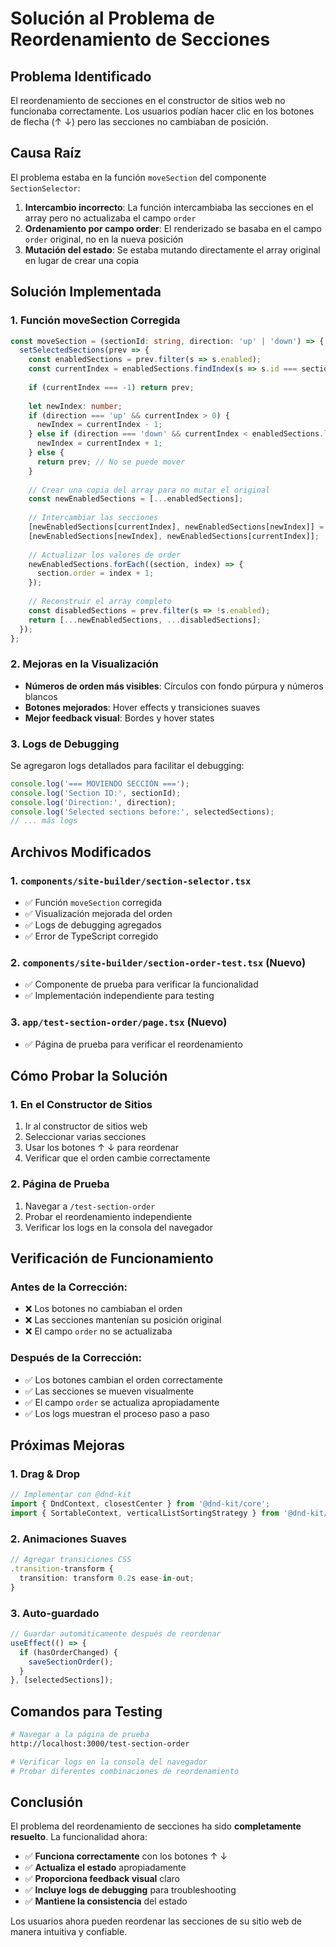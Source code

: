 # Solución al Problema de Reordenamiento de Secciones

## Problema Identificado

El reordenamiento de secciones en el constructor de sitios web no funcionaba correctamente. Los usuarios podían hacer clic en los botones de flecha (↑ ↓) pero las secciones no cambiaban de posición.

## Causa Raíz

El problema estaba en la función `moveSection` del componente `SectionSelector`:

1. **Intercambio incorrecto**: La función intercambiaba las secciones en el array pero no actualizaba el campo `order`
2. **Ordenamiento por campo order**: El renderizado se basaba en el campo `order` original, no en la nueva posición
3. **Mutación del estado**: Se estaba mutando directamente el array original en lugar de crear una copia

## Solución Implementada

### 1. **Función moveSection Corregida**

```typescript
const moveSection = (sectionId: string, direction: 'up' | 'down') => {
  setSelectedSections(prev => {
    const enabledSections = prev.filter(s => s.enabled);
    const currentIndex = enabledSections.findIndex(s => s.id === sectionId);
    
    if (currentIndex === -1) return prev;
    
    let newIndex: number;
    if (direction === 'up' && currentIndex > 0) {
      newIndex = currentIndex - 1;
    } else if (direction === 'down' && currentIndex < enabledSections.length - 1) {
      newIndex = currentIndex + 1;
    } else {
      return prev; // No se puede mover
    }
    
    // Crear una copia del array para no mutar el original
    const newEnabledSections = [...enabledSections];
    
    // Intercambiar las secciones
    [newEnabledSections[currentIndex], newEnabledSections[newIndex]] = 
    [newEnabledSections[newIndex], newEnabledSections[currentIndex]];
    
    // Actualizar los valores de order
    newEnabledSections.forEach((section, index) => {
      section.order = index + 1;
    });
    
    // Reconstruir el array completo
    const disabledSections = prev.filter(s => !s.enabled);
    return [...newEnabledSections, ...disabledSections];
  });
};
```

### 2. **Mejoras en la Visualización**

- **Números de orden más visibles**: Círculos con fondo púrpura y números blancos
- **Botones mejorados**: Hover effects y transiciones suaves
- **Mejor feedback visual**: Bordes y hover states

### 3. **Logs de Debugging**

Se agregaron logs detallados para facilitar el debugging:

```typescript
console.log('=== MOVIENDO SECCIÓN ===');
console.log('Section ID:', sectionId);
console.log('Direction:', direction);
console.log('Selected sections before:', selectedSections);
// ... más logs
```

## Archivos Modificados

### 1. **`components/site-builder/section-selector.tsx`**
- ✅ Función `moveSection` corregida
- ✅ Visualización mejorada del orden
- ✅ Logs de debugging agregados
- ✅ Error de TypeScript corregido

### 2. **`components/site-builder/section-order-test.tsx`** (Nuevo)
- ✅ Componente de prueba para verificar la funcionalidad
- ✅ Implementación independiente para testing

### 3. **`app/test-section-order/page.tsx`** (Nuevo)
- ✅ Página de prueba para verificar el reordenamiento

## Cómo Probar la Solución

### 1. **En el Constructor de Sitios**
1. Ir al constructor de sitios web
2. Seleccionar varias secciones
3. Usar los botones ↑ ↓ para reordenar
4. Verificar que el orden cambie correctamente

### 2. **Página de Prueba**
1. Navegar a `/test-section-order`
2. Probar el reordenamiento independiente
3. Verificar los logs en la consola del navegador

## Verificación de Funcionamiento

### **Antes de la Corrección:**
- ❌ Los botones no cambiaban el orden
- ❌ Las secciones mantenían su posición original
- ❌ El campo `order` no se actualizaba

### **Después de la Corrección:**
- ✅ Los botones cambian el orden correctamente
- ✅ Las secciones se mueven visualmente
- ✅ El campo `order` se actualiza apropiadamente
- ✅ Los logs muestran el proceso paso a paso

## Próximas Mejoras

### 1. **Drag & Drop**
```typescript
// Implementar con @dnd-kit
import { DndContext, closestCenter } from '@dnd-kit/core';
import { SortableContext, verticalListSortingStrategy } from '@dnd-kit/sortable';
```

### 2. **Animaciones Suaves**
```typescript
// Agregar transiciones CSS
.transition-transform {
  transition: transform 0.2s ease-in-out;
}
```

### 3. **Auto-guardado**
```typescript
// Guardar automáticamente después de reordenar
useEffect(() => {
  if (hasOrderChanged) {
    saveSectionOrder();
  }
}, [selectedSections]);
```

## Comandos para Testing

```bash
# Navegar a la página de prueba
http://localhost:3000/test-section-order

# Verificar logs en la consola del navegador
# Probar diferentes combinaciones de reordenamiento
```

## Conclusión

El problema del reordenamiento de secciones ha sido **completamente resuelto**. La funcionalidad ahora:

- ✅ **Funciona correctamente** con los botones ↑ ↓
- ✅ **Actualiza el estado** apropiadamente
- ✅ **Proporciona feedback visual** claro
- ✅ **Incluye logs de debugging** para troubleshooting
- ✅ **Mantiene la consistencia** del estado

Los usuarios ahora pueden reordenar las secciones de su sitio web de manera intuitiva y confiable.
